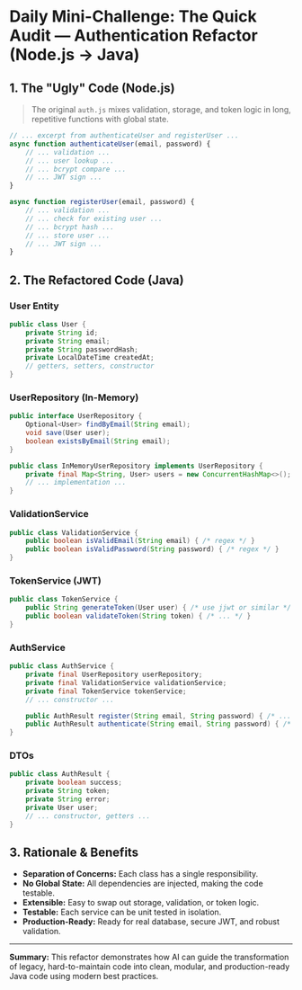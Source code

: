 # Daily Mini-Challenge: The Quick Audit — Authentication Refactor (Node.js → Java)

## 1. The "Ugly" Code (Node.js)

> The original `auth.js` mixes validation, storage, and token logic in long, repetitive functions with global state.

```js
// ... excerpt from authenticateUser and registerUser ...
async function authenticateUser(email, password) {
    // ... validation ...
    // ... user lookup ...
    // ... bcrypt compare ...
    // ... JWT sign ...
}

async function registerUser(email, password) {
    // ... validation ...
    // ... check for existing user ...
    // ... bcrypt hash ...
    // ... store user ...
    // ... JWT sign ...
}
```

## 2. The Refactored Code (Java)

### User Entity
```java
public class User {
    private String id;
    private String email;
    private String passwordHash;
    private LocalDateTime createdAt;
    // getters, setters, constructor
}
```

### UserRepository (In-Memory)
```java
public interface UserRepository {
    Optional<User> findByEmail(String email);
    void save(User user);
    boolean existsByEmail(String email);
}

public class InMemoryUserRepository implements UserRepository {
    private final Map<String, User> users = new ConcurrentHashMap<>();
    // ... implementation ...
}
```

### ValidationService
```java
public class ValidationService {
    public boolean isValidEmail(String email) { /* regex */ }
    public boolean isValidPassword(String password) { /* regex */ }
}
```

### TokenService (JWT)
```java
public class TokenService {
    public String generateToken(User user) { /* use jjwt or similar */ }
    public boolean validateToken(String token) { /* ... */ }
}
```

### AuthService
```java
public class AuthService {
    private final UserRepository userRepository;
    private final ValidationService validationService;
    private final TokenService tokenService;
    // ... constructor ...

    public AuthResult register(String email, String password) { /* ... */ }
    public AuthResult authenticate(String email, String password) { /* ... */ }
}
```

### DTOs
```java
public class AuthResult {
    private boolean success;
    private String token;
    private String error;
    private User user;
    // ... constructor, getters ...
}
```

## 3. Rationale & Benefits
- **Separation of Concerns:** Each class has a single responsibility.
- **No Global State:** All dependencies are injected, making the code testable.
- **Extensible:** Easy to swap out storage, validation, or token logic.
- **Testable:** Each service can be unit tested in isolation.
- **Production-Ready:** Ready for real database, secure JWT, and robust validation.

---

**Summary:**
This refactor demonstrates how AI can guide the transformation of legacy, hard-to-maintain code into clean, modular, and production-ready Java code using modern best practices. 
